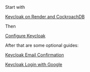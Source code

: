 Start with

[Keycloak on Render and CockroachDB](https://github.com/bepisvr/bepisvr.github.io/blob/main/doc/accounts/Keycloak%20on%20Render%20and%20CockroachDB.md)

Then 

[Configure Keycloak](https://github.com/bepisvr/bepisvr.github.io/blob/main/doc/accounts/Configure%20Keycloak.md)

After that are some optional guides:

[Keycloak Email Confirmation](https://github.com/bepisvr/bepisvr.github.io/blob/main/doc/accounts/Keycloak%20Email%20Confirmation.md)

[Keycloak Login with Google](https://github.com/bepisvr/bepisvr.github.io/blob/main/doc/accounts/Keycloak%20Login%20with%20Google.md)

